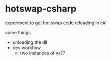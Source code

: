 # hotswap-csharp
experiment to get hot swap code reloading in c#

some things

 - unloading the dll
 - dev workflow
   - two instances of vs??
